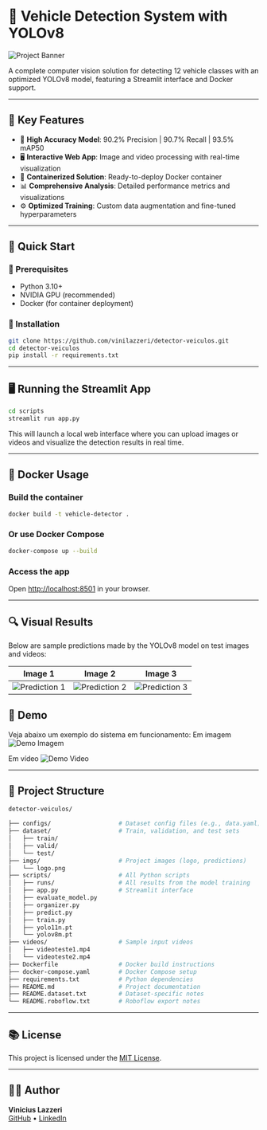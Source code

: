 # 🚗 Vehicle Detection System with YOLOv8

![Project Banner](https://github.com/user-attachments/assets/031f9918-edee-4d72-b4ac-727aaf6f6537)

A complete computer vision solution for detecting 12 vehicle classes with an optimized YOLOv8 model, featuring a Streamlit interface and Docker support.

---

## 📌 Key Features

- 🎯 **High Accuracy Model**: 90.2% Precision | 90.7% Recall | 93.5% mAP50  
- 🖥️ **Interactive Web App**: Image and video processing with real-time visualization  
- 🐳 **Containerized Solution**: Ready-to-deploy Docker container  
- 📊 **Comprehensive Analysis**: Detailed performance metrics and visualizations  
- ⚙️ **Optimized Training**: Custom data augmentation and fine-tuned hyperparameters  

---

## 🚀 Quick Start

### 🔧 Prerequisites

- Python 3.10+  
- NVIDIA GPU (recommended)  
- Docker (for container deployment)  

### 🧪 Installation

```bash
git clone https://github.com/vinilazzeri/detector-veiculos.git
cd detector-veiculos
pip install -r requirements.txt
```

---

## 🖥️ Running the Streamlit App

```bash
cd scripts
streamlit run app.py
```

This will launch a local web interface where you can upload images or videos and visualize the detection results in real time.

---

## 🐳 Docker Usage

### Build the container

```bash
docker build -t vehicle-detector .
```

### Or use Docker Compose

```bash
docker-compose up --build
```

### Access the app

Open [http://localhost:8501](http://localhost:8501) in your browser.

---

## 🔍 Visual Results

Below are sample predictions made by the YOLOv8 model on test images and videos:

| Image 1 | Image 2 | Image 3|
|--------|--------|--------|
| ![Prediction 1](https://github.com/user-attachments/assets/b9dd9402-0fd2-4159-a4c7-16a0a9f6d1ea) | ![Prediction 2](https://github.com/user-attachments/assets/6233730b-fd64-4469-96ed-0b7aa2a28859) | ![Prediction 3](https://github.com/user-attachments/assets/69dc1adf-1254-410f-9182-5bb2c22ade12) |

## 🎥 Demo

Veja abaixo um exemplo do sistema em funcionamento:
Em imagem 
![Demo Imagem](https://github.com/user-attachments/assets/906e7557-eee0-47a0-b463-4289026eeb9d)

Em vídeo
![Demo Video](https://github.com/user-attachments/assets/46b33bcc-d933-4f91-9dff-90a2d96e5d81)



---

## 📁 Project Structure

```bash
detector-veiculos/

├── configs/                   # Dataset config files (e.g., data.yaml)
├── dataset/                   # Train, validation, and test sets
│   ├── train/
│   ├── valid/
│   └── test/
├── imgs/                      # Project images (logo, predictions)
│   └── logo.png
├── scripts/                   # All Python scripts
│   ├── runs/                  # All results from the model training
│   ├── app.py                 # Streamlit interface
│   ├── evaluate_model.py
│   ├── organizer.py
│   ├── predict.py
│   ├── train.py
│   ├── yolo11n.pt
│   └── yolov8m.pt
├── videos/                    # Sample input videos
│   ├── videoteste1.mp4
│   └── videoteste2.mp4
├── Dockerfile                 # Docker build instructions
├── docker-compose.yaml        # Docker Compose setup
├── requirements.txt           # Python dependencies
├── README.md                  # Project documentation
├── README.dataset.txt         # Dataset-specific notes
└── README.roboflow.txt        # Roboflow export notes
```

---

## 📚 License

This project is licensed under the [MIT License](LICENSE).

---

## 🙋‍♂️ Author

**Vinicius Lazzeri**  
[GitHub](https://github.com/vinilazzeri) • [LinkedIn](https://www.linkedin.com/in/vinicius-lazzeri/)

